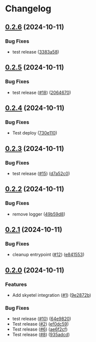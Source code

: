 # Changelog

## [0.2.6](https://github.com/somleng/somleng-integrations/compare/somleng-skyetel/v0.2.5...somleng-skyetel/v0.2.6) (2024-10-11)


### Bug Fixes

* test release ([3383a58](https://github.com/somleng/somleng-integrations/commit/3383a587be3f6227746a2355ab2d1f5ee9b6550b))

## [0.2.5](https://github.com/somleng/somleng-integrations/compare/somleng-skyetel/v0.2.4...somleng-skyetel/v0.2.5) (2024-10-11)


### Bug Fixes

* test release ([#18](https://github.com/somleng/somleng-integrations/issues/18)) ([2064670](https://github.com/somleng/somleng-integrations/commit/2064670457f8c03a152637eb1a2c4d7805802b71))

## [0.2.4](https://github.com/somleng/somleng-integrations/compare/somleng-skyetel/v0.2.3...somleng-skyetel/v0.2.4) (2024-10-11)


### Bug Fixes

* Test deploy ([730e110](https://github.com/somleng/somleng-integrations/commit/730e110036610e333671ff7d346b1bcf81cde5b2))

## [0.2.3](https://github.com/somleng/somleng-integrations/compare/somleng-skyetel/v0.2.2...somleng-skyetel/v0.2.3) (2024-10-11)


### Bug Fixes

* test release ([#15](https://github.com/somleng/somleng-integrations/issues/15)) ([d7a52c0](https://github.com/somleng/somleng-integrations/commit/d7a52c09779b2e0b6a33161381e2997cd772693f))

## [0.2.2](https://github.com/somleng/somleng-integrations/compare/somleng-skyetel/v0.2.1...somleng-skyetel/v0.2.2) (2024-10-11)


### Bug Fixes

* remove logger ([49b59d8](https://github.com/somleng/somleng-integrations/commit/49b59d8b3ff2667e7403ecd5028e227292e18a53))

## [0.2.1](https://github.com/somleng/somleng-integrations/compare/somleng-skyetel/v0.2.0...somleng-skyetel/v0.2.1) (2024-10-11)


### Bug Fixes

* cleanup entrypoint ([#12](https://github.com/somleng/somleng-integrations/issues/12)) ([e841553](https://github.com/somleng/somleng-integrations/commit/e841553521bc78dd228d493e96758dbc98476518))

## [0.2.0](https://github.com/somleng/somleng-integrations/compare/somleng-skyetel-v0.1.0...somleng-skyetel/v0.2.0) (2024-10-11)


### Features

* Add skyetel integration ([#1](https://github.com/somleng/somleng-integrations/issues/1)) ([9e2872b](https://github.com/somleng/somleng-integrations/commit/9e2872bbc3a3694be3c4acb787e5dc9c0017e02d))


### Bug Fixes

* test release ([#10](https://github.com/somleng/somleng-integrations/issues/10)) ([64e9820](https://github.com/somleng/somleng-integrations/commit/64e9820255969ca2fa9f6e7022cd6a3a92752fd9))
* Test release ([#2](https://github.com/somleng/somleng-integrations/issues/2)) ([ef0dc59](https://github.com/somleng/somleng-integrations/commit/ef0dc59406743769be5b7a2e236ec302cca8c1bb))
* Test release ([#6](https://github.com/somleng/somleng-integrations/issues/6)) ([ae6f2cf](https://github.com/somleng/somleng-integrations/commit/ae6f2cf6ac7081ba37f110a8dd718c42f2d1595e))
* Test release ([#8](https://github.com/somleng/somleng-integrations/issues/8)) ([935adcd](https://github.com/somleng/somleng-integrations/commit/935adcd2b8c6890b42fac2ad16fbd58ae2feb496))
